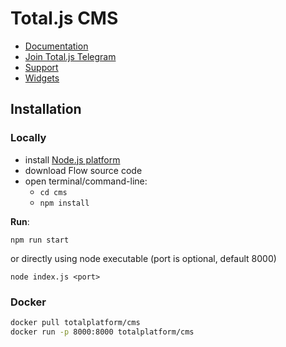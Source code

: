 # Total.js CMS

- [Documentation](https://docs.totaljs.com/cms/)
- [Join Total.js Telegram](https://t.me/totaljs)
- [Support](https://www.totaljs.com/support/)
- [Widgets](https://github.com/totaljs/cms-widgets)

## Installation

### Locally

- install [Node.js platform](https://nodejs.org/en/)
- download Flow source code
- open terminal/command-line:
	- `cd cms`
	- `npm install`

__Run__:

```
npm run start
```

or directly using node executable (port is optional, default 8000)

```
node index.js <port>
```

### Docker

```bash
docker pull totalplatform/cms
docker run -p 8000:8000 totalplatform/cms
````
